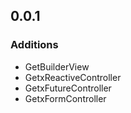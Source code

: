 ## 0.0.1

### Additions

* GetBuilderView
* GetxReactiveController
* GetxFutureController
* GetxFormController
